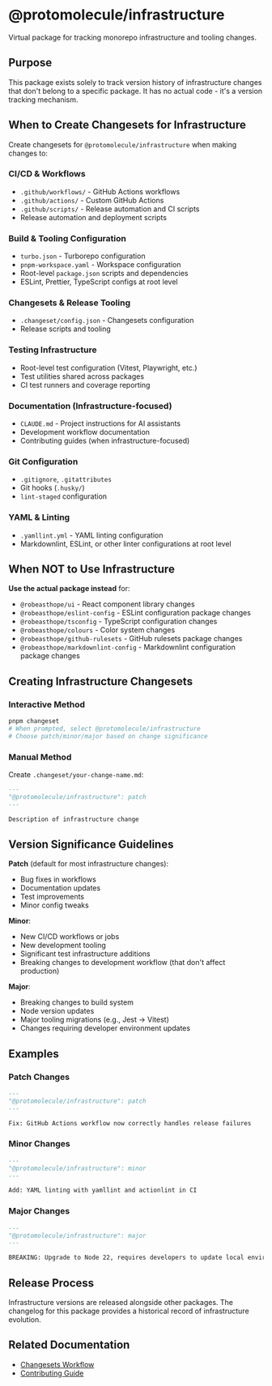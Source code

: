 # @protomolecule/infrastructure

Virtual package for tracking monorepo infrastructure and tooling changes.

## Purpose

This package exists solely to track version history of infrastructure changes that don't belong to a specific package. It has no actual code - it's a version tracking mechanism.

## When to Create Changesets for Infrastructure

Create changesets for `@protomolecule/infrastructure` when making changes to:

### CI/CD & Workflows

- `.github/workflows/` - GitHub Actions workflows
- `.github/actions/` - Custom GitHub Actions
- `.github/scripts/` - Release automation and CI scripts
- Release automation and deployment scripts

### Build & Tooling Configuration

- `turbo.json` - Turborepo configuration
- `pnpm-workspace.yaml` - Workspace configuration
- Root-level `package.json` scripts and dependencies
- ESLint, Prettier, TypeScript configs at root level

### Changesets & Release Tooling

- `.changeset/config.json` - Changesets configuration
- Release scripts and tooling

### Testing Infrastructure

- Root-level test configuration (Vitest, Playwright, etc.)
- Test utilities shared across packages
- CI test runners and coverage reporting

### Documentation (Infrastructure-focused)

- `CLAUDE.md` - Project instructions for AI assistants
- Development workflow documentation
- Contributing guides (when infrastructure-focused)

### Git Configuration

- `.gitignore`, `.gitattributes`
- Git hooks (`.husky/`)
- `lint-staged` configuration

### YAML & Linting

- `.yamllint.yml` - YAML linting configuration
- Markdownlint, ESLint, or other linter configurations at root level

## When NOT to Use Infrastructure

**Use the actual package instead** for:

- `@robeasthope/ui` - React component library changes
- `@robeasthope/eslint-config` - ESLint configuration package changes
- `@robeasthope/tsconfig` - TypeScript configuration changes
- `@robeasthope/colours` - Color system changes
- `@robeasthope/github-rulesets` - GitHub rulesets package changes
- `@robeasthope/markdownlint-config` - Markdownlint configuration package changes

## Creating Infrastructure Changesets

### Interactive Method

```bash
pnpm changeset
# When prompted, select @protomolecule/infrastructure
# Choose patch/minor/major based on change significance
```

### Manual Method

Create `.changeset/your-change-name.md`:

```markdown
---
"@protomolecule/infrastructure": patch
---

Description of infrastructure change
```

## Version Significance Guidelines

**Patch** (default for most infrastructure changes):

- Bug fixes in workflows
- Documentation updates
- Test improvements
- Minor config tweaks

**Minor**:

- New CI/CD workflows or jobs
- New development tooling
- Significant test infrastructure additions
- Breaking changes to development workflow (that don't affect production)

**Major**:

- Breaking changes to build system
- Node version updates
- Major tooling migrations (e.g., Jest → Vitest)
- Changes requiring developer environment updates

## Examples

### Patch Changes

```markdown
---
"@protomolecule/infrastructure": patch
---

Fix: GitHub Actions workflow now correctly handles release failures
```

### Minor Changes

```markdown
---
"@protomolecule/infrastructure": minor
---

Add: YAML linting with yamllint and actionlint in CI
```

### Major Changes

```markdown
---
"@protomolecule/infrastructure": major
---

BREAKING: Upgrade to Node 22, requires developers to update local environment
```

## Release Process

Infrastructure versions are released alongside other packages. The changelog for this package provides a historical record of infrastructure evolution.

## Related Documentation

- [Changesets Workflow](../CLAUDE.md#changeset-requirements)
- [Contributing Guide](../README.md)
